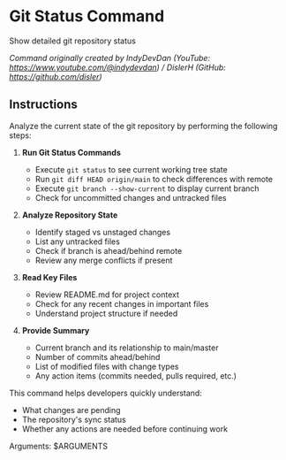 # Git Status Command

Show detailed git repository status

_Command originally created by IndyDevDan (YouTube: https://www.youtube.com/@indydevdan) / DislerH (GitHub: https://github.com/disler)_

## Instructions

Analyze the current state of the git repository by performing the following steps:

1. **Run Git Status Commands**

   - Execute `git status` to see current working tree state
   - Run `git diff HEAD origin/main` to check differences with remote
   - Execute `git branch --show-current` to display current branch
   - Check for uncommitted changes and untracked files

2. **Analyze Repository State**

   - Identify staged vs unstaged changes
   - List any untracked files
   - Check if branch is ahead/behind remote
   - Review any merge conflicts if present

3. **Read Key Files**

   - Review README.md for project context
   - Check for any recent changes in important files
   - Understand project structure if needed

4. **Provide Summary**
   - Current branch and its relationship to main/master
   - Number of commits ahead/behind
   - List of modified files with change types
   - Any action items (commits needed, pulls required, etc.)

This command helps developers quickly understand:

- What changes are pending
- The repository's sync status
- Whether any actions are needed before continuing work

Arguments: $ARGUMENTS
